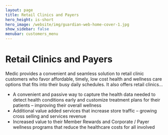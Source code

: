 ```yaml
---
layout: page
title: Retail Clinics and Payers
hero_height: is-short
hero_image: /website/img/guardian-web-home-cover-1.jpg
show_sidebar: false
menubar: customers_menu
---
```


# Retail Clinics and Payers
Medic provides a convenient and seamless solution to retail clinic customers who favor affordable, timely, low cost health and wellness care options that fits into their busy daily schedules. It also offers retail clinics…
- A convenient and passive way to capture the health data needed to detect health conditions early and customize treatment plans for their patients – improving their overall wellness
- Additional value added services that increase store traffic – growing cross selling and services revenue
- Increased value to their Member Rewards and Corporate / Payer wellness programs that reduce the healthcare costs for all involved